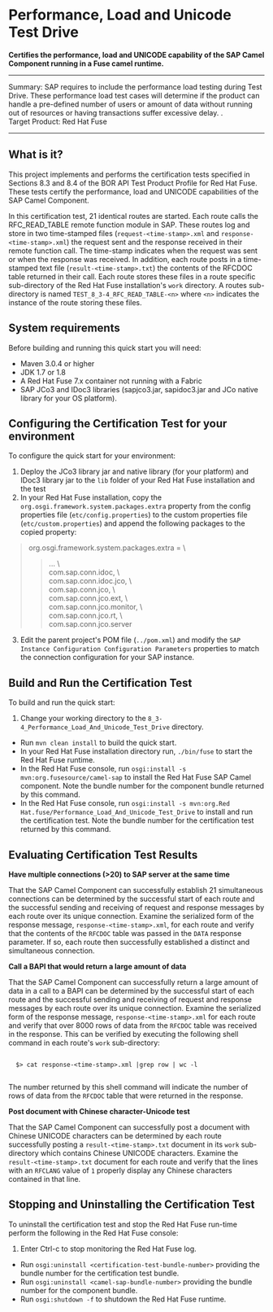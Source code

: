 Performance, Load and Unicode Test Drive  
=======================================================================================================================
**Certifies the performance, load and UNICODE capability of the SAP Camel Component running in a Fuse camel runtime.**  

* * *
Summary: SAP requires to include the performance load testing during Test Drive. These performance load test cases will determine if the product can handle a pre-defined number of users or amount of data without running out of resources or having transactions suffer excessive delay. .       
Target Product: Red Hat Fuse  
* * *

What is it?  
-----------  

This project implements and performs the certification tests specified in Sections 8.3 and 8.4 of the BOR API Test Product Profile for Red Hat Fuse. These tests certify the performance, load and UNICODE capabilities of the SAP Camel Component.    

In this certification test, 21 identical routes are started. Each route calls the RFC\_READ\_TABLE remote function module in SAP. These routes log and store in two time-stamped files (`request-<time-stamp>.xml` and `response-<time-stamp>.xml`) the request sent and the response received in their remote function call. The time-stamp indicates when the request was sent or when the response was received. In addition, each route posts in a time-stamped text file (`result-<time-stamp>.txt`) the contents of the RFCDOC table returned in their call. Each route stores these files in a route specific sub-directory of the Red Hat Fuse installation's `work` directory. A routes sub-directory is named `TEST_8_3-4_RFC_READ_TABLE-<n>` where `<n>` indicates the instance of the route storing these files. 

System requirements
-------------------

Before building and running this quick start you will need:

* Maven 3.0.4 or higher
* JDK 1.7 or 1.8
* A Red Hat Fuse 7.x container not running with a Fabric
* SAP JCo3 and IDoc3 libraries (sapjco3.jar, sapidoc3.jar and JCo native library for your OS platform). 

Configuring the Certification Test for your environment
-------------------------------------------------------

To configure the quick start for your environment: 

1. Deploy the JCo3 library jar and native library (for your platform) and IDoc3 library jar to the `lib` folder of your Red Hat Fuse installation and the test   
2. In your Red Hat Fuse installation, copy the `org.osgi.framework.system.packages.extra` property from the config properties file (`etc/config.properties`) to the custom properties file (`etc/custom.properties`) and append the following packages to the copied property:  

> org.osgi.framework.system.packages.extra = \  
>> ... \  
>> com.sap.conn.idoc, \  
>> com.sap.conn.idoc.jco, \   
>> com.sap.conn.jco, \   
>> com.sap.conn.jco.ext, \   
>> com.sap.conn.jco.monitor, \  
>> com.sap.conn.jco.rt, \   
>> com.sap.conn.jco.server  

3. Edit the parent project's POM file (`../pom.xml`) and modify the `SAP Instance Configuration Configuration Parameters` properties to match the connection configuration for your SAP instance.  

Build and Run the Certification Test
------------------------------------

To build and run the quick start:

1. Change your working directory to the `8_3-4_Performance_Load_And_Unicode_Test_Drive` directory.
* Run `mvn clean install` to build the quick start.
* In your Red Hat Fuse installation directory run, `./bin/fuse` to start the Red Hat Fuse runtime.
* In the Red Hat Fuse console, run `osgi:install -s mvn:org.fusesource/camel-sap` to install the Red Hat Fuse SAP Camel component. Note the bundle number for the component bundle returned by this command.  
* In the Red Hat Fuse console, run `osgi:install -s mvn:org.Red Hat.fuse/Performance_Load_And_Unicode_Test_Drive` to install and run the certification test. Note the bundle number for the certification test returned by this command.  

Evaluating Certification Test Results  
-------------------------------------  

**Have multiple connections (>20) to SAP server at the same time**  

That the SAP Camel Component can successfully establish 21 simultaneous connections can be determined by the successful start of each route and the successful sending and receiving of request and response messages by each route over its unique connection. Examine the serialized form of the response message, `response-<time-stamp>.xml`, for each route and verify that the contents of the `RFCDOC` table was passed in the `DATA` response parameter. If so, each route then successfully established a distinct and simultaneous connection.   

**Call a BAPI that would return a large amount of data**  

That the SAP Camel Component can successfully return a large amount of data in a call to a BAPI can be determined by the successful start of each route and the successful sending and receiving of request and response messages by each route over its unique connection. Examine the serialized form of the response message, `response-<time-stamp>.xml` for each route and verify that over 8000 rows of data from the `RFCDOC` table was received in the response. This can be verified by executing the following shell command in each route's `work` sub-directory:  

  ```  
  
	$> cat response-<time-stamp>.xml |grep row | wc -l  
	
  ```  

The number returned by this shell command will indicate the number of rows of data from the `RFCDOC` table that were returned in the response.  


**Post document with Chinese  character-Unicode test**  

That the SAP Camel Component can successfully post a document with Chinese UNICODE characters can be determined by each route successfully posting a `result-<time-stamp>.txt` document in its `work` sub-directory which contains Chinese UNICODE characters. Examine the `result-<time-stamp>.txt` document for each route and verify that the lines with an `RFCLANG` value of `1` properly display any Chinese characters contained in that line. 


Stopping and Uninstalling the Certification Test   
------------------------------------------------  

To uninstall the certification test and stop the Red Hat Fuse run-time perform the following in the Red Hat Fuse console:  

1. Enter Ctrl-c to stop monitoring the Red Hat Fuse log.
* Run `osgi:uninstall <certification-test-bundle-number>` providing the bundle number for the certification test bundle. 
* Run `osgi:uninstall <camel-sap-bundle-number>` providing the bundle number for the component bundle. 
* Run `osgi:shutdown -f` to shutdown the Red Hat Fuse runtime.
